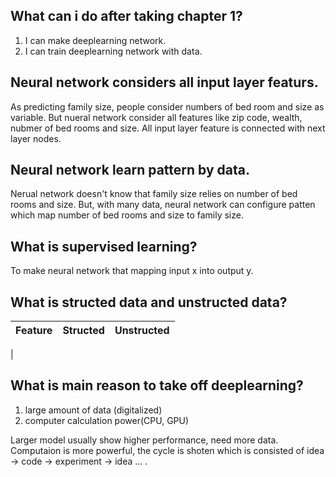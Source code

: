 ## What can i do after taking chapter 1?
1. I can make deeplearning network.
2. I can train deeplearning network with data.


## Neural network considers all input layer featurs.
As predicting family size, people consider numbers of bed room and size as variable. But nueral network consider all features like zip code, wealth, nubmer of bed rooms and size. All input layer feature is connected with next layer nodes. 


## Neural network learn pattern by data.
Nerual network doesn't know that family size relies on number of bed rooms and size. But, with many data, neural network can configure patten which map number of bed rooms and size to family size.


## What is supervised learning?
To make neural network that mapping input x into output y.

## What is structed data and unstructed data?
|Feature          |Structed             |Unstructed
|-----------------|---------------------|-----------
|


## What is main reason to take off deeplearning?
1. large amount of data (digitalized)
2. computer calculation power(CPU, GPU)

Larger model usually show higher performance, need more data. Computaion is more powerful, the cycle is shoten which is consisted of idea -> code -> experiment -> idea ... .
